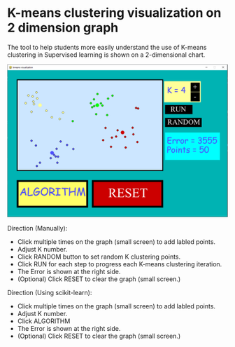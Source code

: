 # K-means clustering visualization on 2 dimension graph

The tool to help students more easily understand the use of K-means clustering in Supervised learning is shown on a 2-dimensional chart.

<img src="https://github.com/huygiatrng/k_means_clustering_visualization_2d/blob/main/preview_image/preview.PNG" width="600"/>

Direction (Manually):
+ Click multiple times on the graph (small screen) to add labled points.
+ Adjust K number.
+ Click RANDOM button to set random K clustering points.
+ Click RUN for each step to progress each K-means clustering iteration.
+ The Error is shown at the right side.
+ (Optional) Click RESET to clear the graph (small screen.)

Direction (Using scikit-learn):
+ Click multiple times on the graph (small screen) to add labled points.
+ Adjust K number.
+ Click ALGORITHM
+ The Error is shown at the right side.
+ (Optional) Click RESET to clear the graph (small screen.)
